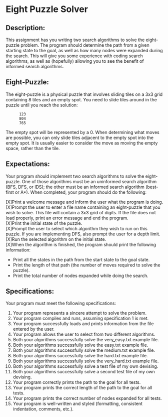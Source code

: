 # Eight Puzzle Solver

## Description:
This assignment has you writing two search algorithms to solve the eight-puzzle problem. The program should determine the path from a given starting state to the goal, as well as how many nodes were expanded during the search. This will give you some experience with coding search algorithms, as well as (hopefully) allowing you to see the benefit of informed search algorithms.

## Eight-Puzzle:
The eight-puzzle is a physical puzzle that involves sliding tiles on a 3x3 grid containing 8 tiles and an empty spot. You need to slide tiles around in the puzzle until you reach the solution:

          123
          804 
          765

The empty spot will be represented by a 0. When determining what moves are possible, you can only slide tiles adjacent to the empty spot into the empty spot. It is usually easier to consider the move as moving the empty space, rather than the tile.

## Expectations:
Your program should implement two search algorithms to solve the eight-puzzle. One of those algorithms must be an uninformed search algorithm (BFS, DFS, or IDS); the other must be an informed search algorithm (best-first or A*).
When completed, your program should do the following:

[X]Print a welcome message and inform the user what the program is doing.<br>
[X]Prompt the user to enter a file name containing an eight-puzzle that you wish to solve. This
file will contain a 3x3 grid of digits. If the file does not load properly, print an error message
and end the program.<br>
[X]Print the initial state of the puzzle.<br>
[X]Prompt the user to select which algorithm they wish to run on this puzzle. If you are
implementing DFS, also prompt the user for a depth limit.<br>
[X]Run the selected algorithm on the initial state.<br>
[X]When the algorithm is finished, the program should print the following information:<br>
  - Print all the states in the path from the start state to the goal state.
  - Print the length of that path (the number of moves required to solve the puzzle).
  - Print the total number of nodes expanded while doing the search.

## Specifications:
Your program must meet the following specifications:
1. Your program represents a sincere attempt to solve the problem.
2. Your program compiles and runs, assuming specification 1 is met.
3. Your program successfully loads and prints information from the file entered by the user.
4. Your program allows the user to select from two different algorithms.
5. Both your algorithms successfully solve the very_easy.txt example file.
6. Both your algorithms successfully solve the easy.txt example file.
7. Both your algorithms successfully solve the medium.txt example file.
8. Both your algorithms successfully solve the hard.txt example file.
9. Both your algorithms successfully solve the very_hard.txt example file.
10. Both your algorithms successfully solve a test file of my own devising.
11. Both your algorithms successfully solve a second test file of my own devising.
12. Your program correctly prints the path to the goal for all tests.
13. Your program prints the correct length of the path to the goal for all tests.
14. Your program prints the correct number of nodes expanded for all tests.
15. Your program is well-written and styled (formatting, consistent indentation, comments, etc.).
